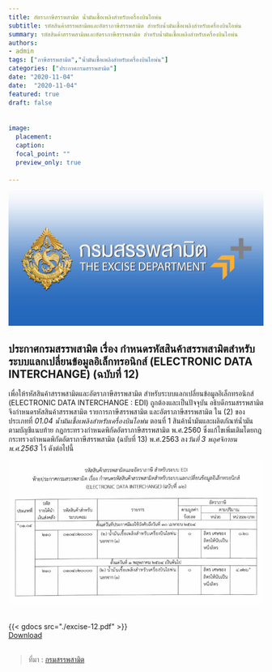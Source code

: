 ```yaml
---
title: อัตราภาษีสรรพสามิต น้ำมันเชื้อเพลิงสำหรับเครื่องบินไอพ่น 
subtitle: รหัสสินค้าสรรพสามิตและอัตราภาษีสรรพสามิต สำหรับน้ำมันเชื้อเพลิงสำหรับเครื่องบินไอพ่น
summary: รหัสสินค้าสรรพสามิตและอัตราภาษีสรรพสามิต สำหรับน้ำมันเชื้อเพลิงสำหรับเครื่องบินไอพ่น
authors:
- admin
tags: ["ภาษีสรรพสามิต","น้ำมันเชื้อเพลิงสำหรับเครื่องบินไอพ่น"]
categories: ["ประกาศกรมสรรพสามิต"]
date: "2020-11-04"
date:  "2020-11-04"
featured: true
draft: false


image:
  placement: 
  caption: 
  focal_point: ""
  preview_only: true

---
```


![](featured.jpg)


## ประกาศกรมสรรพสามิต เรื่อง กำหนดรหัสสินค้าสรรพสามิตสำหรับระบบแลกเปลี่ยนข้อมูลอิเล็กทรอนิกส์ (ELECTRONIC DATA INTERCHANGE) (ฉบับที่ 12)

เพื่อให้รหัสสินค้าสรรพสามิตและอัตราภาษีสรรพสามิต สำหรับระบบแลกเปลี่ยนข้อมูลอิเล็กทรอนิกส์ (ELECTRONIC DATA INTERCHANGE : EDI) ถูกต้องและเป็นปัจจุบัน อธิบดีกรมสรรพสามิตจึงกำหนดรหัสสินค้าสรรพสามิต รายการภาษีสรรพสามิต และอัตราภาษีสรรพสามิต ใน (2) ของประเภทที่ *01.04* *น้ำมันเชื้อเพลิงสำหรับเครื่องบินไอพ่น* ตอนที่ 1 สินค้าน้ำมันและผลิตภัณฑ์น้ำมัน ตามบัญชีแนบท้าย กฎกระทรวงกำหนดพิกัดอัตราภาษีสรรพสามิต พ.ศ.2560 ซึ่งแก้ไขเพิ่มเติมโดยกฎกระทรวงกำหนดพิกัดอัตราภาษีสรรพสามิต (ฉบับที่ 13) พ.ศ.2563 ลง*วันที่ 3 พฤศจิกายน พ.ศ.2563* ไว้ ดังต่อไปนี้


![](img-01.jpg)




<br>
{{< gdocs src="./excise-12.pdf" >}}

<br>





<div class="article-tags">
<a class="badge badge-danger" href="./excise-12.pdf" target="_blank" id="download_files_new">Download </a> <i id="files" class=" fas fa-file-pdf"></i>
</div>
<br>

> ที่มา : [กรมสรรพสามิต](http://edi.excise.go.th/system/upload/0013.pdf)

